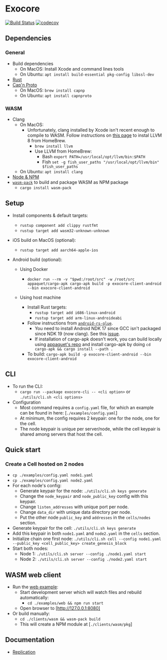 # Exocore
[![Build Status](https://dev.azure.com/appaquet/exocore/_apis/build/status/appaquet.exocore?branchName=master)](https://dev.azure.com/appaquet/exocore/_build/latest?definitionId=1&branchName=master)
[![codecov](https://codecov.io/gh/appaquet/exocore/branch/master/graph/badge.svg?token=OKZAHfPlaP)](https://codecov.io/gh/appaquet/exocore)

## Dependencies
### General
* Build dependencies
    * On MacOS: Install Xcode and command lines tools
    * On Ubuntu: `apt install build-essential pkg-config libssl-dev`
* [Rust](https://www.rust-lang.org/learn/get-started)
* [Cap'n Proto](https://capnproto.org/install.html)
    * On MacOS: `brew install capnp` 
    * On Ubuntu: `apt install capnproto` 

### WASM
* Clang
    * On MacOS: 
        * Unfortunately, clang installed by Xcode isn't recent enough to compile to WASM. Follow instructions on 
          [this page](https://00f.net/2019/04/07/compiling-to-webassembly-with-llvm-and-clang/)
          to instal LLVM 8 from HomeBrew.
            * `brew install llvm`
            * Use LLVM from HomeBrew:
                * Bash `export PATH=/usr/local/opt/llvm/bin:$PATH`
                * Fish `set -g fish_user_paths "/usr/local/opt/llvm/bin" $fish_user_paths`
    * On Ubuntu: `apt install clang`
* [Node & NPM](https://github.com/nodesource/distributions/blob/master/README.md#debinstall)
* [`wasm-pack`](https://github.com/rustwasm/wasm-pack) to build and package WASM as NPM package
    * `cargo install wasm-pack`

## Setup
* Install components & default targets:
  * `rustup component add clippy rustfmt`
  * `rustup target add wasm32-unknown-unknown`

* iOS build on MacOS (optional):
  * `rustup target add aarch64-apple-ios`

* Android build (optional):
  * Using Docker
    * `docker run --rm -v "$pwd:/root/src" -w /root/src appaquet/cargo-apk cargo-apk build -p exocore-client-android --bin exocore-client-android`
    
  * Using host machine
      * Install Rust targets:
        * `rustup target add i686-linux-android`
        * `rustup target add arm-linux-androideabi`
      * Follow instructions from [`android-rs-glue`](https://github.com/rust-windowing/android-rs-glue#setting-up-your-environment).
        * You need to install Android NDK 17 since GCC isn't packaged since NDK 19 (now clang). See this [issue](https://github.com/rust-windowing/android-rs-glue/issues/208).
        * If installation of cargo-apk doesn't work, you can build locally using
         [appaquet's repo](https://github.com/rust-windowing/android-rs-glue/tree/883c01df16710c98011fcbcc7659db89451877a8) 
         and install cargo-apk by doing `cd cargo-apk && cargo install --path .`
      * To build: `cargo-apk build -p exocore-client-android --bin exocore-client-android`

## CLI
* To run the CLI: 
  * `cargo run --package exocore-cli -- <cli option>`
    or `./utils/cli.sh <cli options>`
* Configuration
    * Most command requires a `config.yaml` file, for which an example can be found in here: [`./examples/config.yaml`]
    * At minimum, the config requires 2 keypair: one for the node, one for the cell.
    * The node keypair is unique per server/node, while the cell keypair is shared among servers that host the cell.
    
## Quick start
### Create a Cell hosted on 2 nodes
* `cp ./examples/config.yaml node1.yaml`
* `cp ./examples/config.yaml node2.yaml`
* For each node's config:
    * Generate keypair for the node: `./utils/cli.sh keys generate`
    * Change the `node_keypair` and `node_public_key` config with this keypair.
    * Change `listen_addresses` with unique port per node.
    * Change `data_dir` with unique data directory per node. 
    * Put the other node `public_key` and `addresses` in the `cells/nodes` section.
* Generate keypair for the cell: `./utils/cli.sh keys generate` 
* Add this keypair in both `node1.yaml` and `node2.yaml` in the `cells` section.
* Initialize chain one first node: `./utils/cli.sh cell --config node1.yaml --public_key <cell_public_key> create_genesis_block`
* Start both nodes:
    * Node 1: `./utils/cli.sh server --config ./node1.yaml start`
    * Node 2: `./utils/cli.sh server --config ./node2.yaml start`

## WASM web client
* Run the [web example](./examples/web):
  * Start development server which will watch files and rebuild automatically:
    * `cd ./examples/web && npm run start`
  * Open browser to [http://127.0.0.1:8080]
* Or build manually: 
    * `cd ./clients/wasm && wasm-pack build`
    * This will create a NPM module at [`./clients/wasm/pkg`]

## Documentation
* [Replication](data/replication.md)
